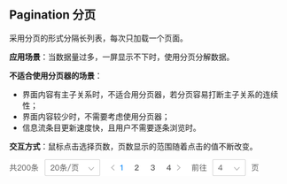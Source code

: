 ## Pagination 分页
采用分页的形式分隔长列表，每次只加载一个页面。 

**应用场景**：当数据量过多，一屏显示不下时，使用分页分解数据。

**不适合使用分页器的场景**： 
* 界面内容有主子关系时，不适合用分页器，若分页容易打断主子关系的连续性； 
* 界面内容较少时，不需要考虑使用分页器； 
* 信息流条目更新速度快，且用户不需要逐条浏览时。

**交互方式**：鼠标点击选择页数，页数显示的范围随着点击的值不断改变。

<img class="demo-img" src="../../assets/images/pagination/分页.png" alt="分页">